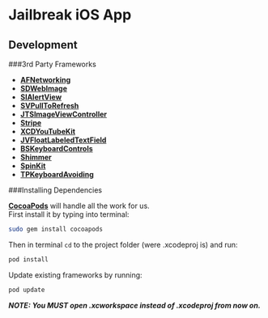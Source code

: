 Jailbreak iOS App
================

Development
------------------

###3rd Party Frameworks

- [**AFNetworking**](http://github.com/AFNetworking/AFNetworking)
- [**SDWebImage**](https://github.com/rs/SDWebImage)
- [**SIAlertView**](https://github.com/Sumi-Interactive/SIAlertView)
- [**SVPullToRefresh**](https://github.com/samvermette/SVPullToRefresh)
- [**JTSImageViewController**](https://github.com/jaredsinclair/JTSImageViewController)
- [**Stripe**](https://github.com/stripe/stripe-ios)
- [**XCDYouTubeKit**](https://github.com/0xced/XCDYouTubeKit)
- [**JVFloatLabeledTextField**](https://github.com/jverdi/JVFloatLabeledTextField)
- [**BSKeyboardControls**](https://github.com/simonbs/BSKeyboardControls)
- [**Shimmer**](https://github.com/facebook/Shimmer)
- [**SpinKit**](https://github.com/raymondjavaxx/SpinKit-ObjC)
- [**TPKeyboardAvoiding**](https://github.com/michaeltyson/TPKeyboardAvoiding)

###Installing Dependencies

[**CocoaPods**](http://cocoapods.org/) will handle all the work for us.  
First install it by typing into terminal:

```bash
sudo gem install cocoapods
```

Then in terminal `cd` to the project folder (were .xcodeproj is) and run:

```bash
pod install
```

Update existing frameworks by running:

```bash
pod update
```
  
***NOTE: You MUST open .xcworkspace instead of .xcodeproj from now on.***